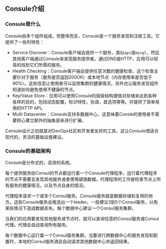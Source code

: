## Consule介绍

### Consule是什么

Consule由多个组件组成，但整体而言，Consule是一个服务发现和注册工具。它提供了一些列特性：

* Service Discover：Consule客户端会提供一个服务，类似`api`或`mysql`，然后其他客户端通过Consule来发现服务提供者。通过DNS或HTTP，应用可以轻易的找到它们所需的服务。
* Health Checking：Consule客户端会提供任意次数的健康检查，这个检查主要针对于服务（服务是否返回200OK）或本地节点（内存使用率是否低于90%）。这些信息让使用者可以监控集群的健康情况，另外也让服务发现组件知道如何避免使用不健康的节点。
* Key/Value Store：应用可以使用Consule的层级结构键值对存储来达到各种各样的目的，包括动态配置，标识特性，协调，首选项等等。并提供了简单易用的HTTP API。
* Multi Datacenter：Consule支持多数据中心。这意味着Consle的使用者不需要担心建立额外的抽象层来进行扩展。

Consule设计之初就是对DevOps社区和开发者友好的工具，这让Consule很适合现代的，灵活的基础设施建设。

### Consule的基础架构

Consule是分布式的，高效的系统。

每个提供服务给Consul的节点都运行着一个Consule代理程序。运行着代理程序的节点不需要去发现其他服务或者使用键值数据。代理程序的工作是检查节点上所有服务的健康情况，以及节点自身的情况。

代理程序请求一个或多个Consul服务。Consule服务就是数据存储和复用的地方。这些Consule服务会推选出一个leader。一般建议3到5个Consul服务，以免某些情况下造成数据丢失。每个数据中心建议一个Consul服务集群。

当我们的应用要发现其他服务或节点时，就可以查询任意的Consul服务或Consul代理。代理会自动查询所有服务。

每个数据中心运行着一个Consul服务集群。当要进行跨数据中心的服务发现和配置时，本地的Consul服务酒会自动请求其他数据中心并返回结果。






















